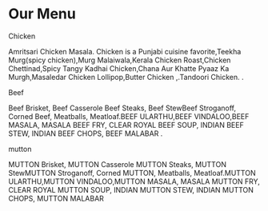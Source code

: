 <html>
<head>
<meta name="viewport" content="width=device-width, initial-scale=1">
<link rel="stylesheet" href="style.css">
</head>
<body>
<h1>Our Menu</h1>
 <div class="col-lg-4 col-md-6 col-sm-12">
        <div class="box">
            <p class="content-name name1">Chicken</p>
            <p class="content">Amritsari Chicken Masala. Chicken is a Punjabi cuisine favorite,Teekha Murg(spicy chicken),Murg Malaiwala,Kerala Chicken Roast,Chicken Chettinad,Spicy Tangy Kadhai Chicken,Chana Aur Khatte Pyaaz Ka Murgh,Masaledar Chicken Lollipop,Butter Chicken ,.Tandoori Chicken. .</p>
        </div>
    </div>
    <div class="col-lg-4 col-md-6 col-sm-12">
        <div class="box">
             <p class="content-name name2">Beef</p>
             <p class="content">Beef Brisket, Beef Casserole Beef Steaks, Beef StewBeef Stroganoff, Corned Beef, Meatballs, Meatloaf.BEEF ULARTHU,BEEF VINDALOO,BEEF MASALA, MASALA BEEF FRY, CLEAR ROYAL BEEF SOUP, INDIAN BEEF STEW, INDIAN BEEF CHOPS, BEEF MALABAR 
                .</p>
        </div>
    </div>
   <div class="col-lg-4 col-md-12 col-sm-12">
        <div class="box">
            <p class="content-name name3">mutton</p>
            <p class="content">MUTTON Brisket, MUTTON Casserole MUTTON Steaks, MUTTON StewMUTTON Stroganoff, Corned MUTTON, Meatballs, Meatloaf.MUTTON ULARTHU,MUTTON VINDALOO,MUTTON MASALA, MASALA MUTTON FRY, CLEAR ROYAL MUTTON SOUP, INDIAN MUTTON STEW, INDIAN MUTTON CHOPS, MUTTON MALABAR</p>
        </div>  
    </div>
 </body> 
</html>

